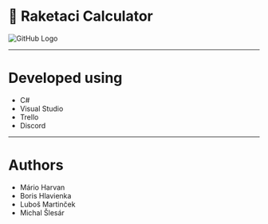 # :rocket: Raketaci  Calculator
![GitHub Logo](https://github.com/majkoce/Raketaci_calculator_development/blob/master/mockup/kalkulacka.jpg)
______
# Developed using
 * C# 
 * Visual Studio
 * Trello
 * Discord
 ______
# Authors
 * Mário Harvan
 * Boris Hlavienka
 * Luboš Martinček
 * Michal Šlesár 
 
